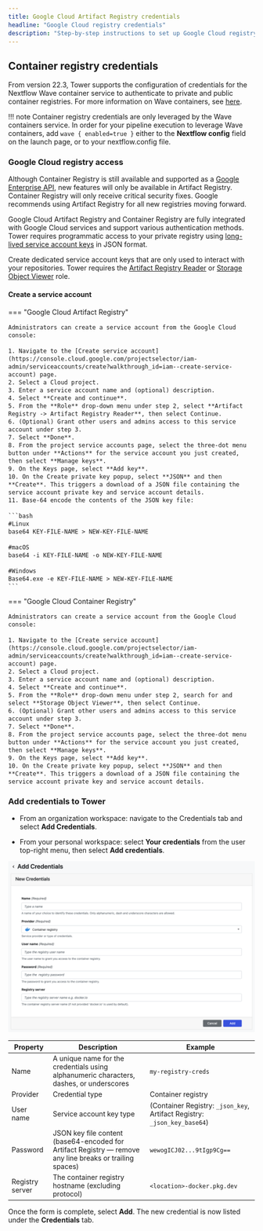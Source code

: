 ```yaml
---
title: Google Cloud Artifact Registry credentials
headline: "Google Cloud registry credentials"
description: "Step-by-step instructions to set up Google Cloud registry credentials in Nextflow Tower."
---
```


## Container registry credentials

From version 22.3, Tower supports the configuration of credentials for the Nextflow Wave container service to authenticate to private and public container registries. For more information on Wave containers, see [here](https://www.nextflow.io/docs/latest/wave.html).

!!! note
    Container registry credentials are only leveraged by the Wave containers service. In order for your pipeline execution to leverage Wave containers, add `wave { enabled=true }` either to the **Nextflow config** field on the launch page, or to your nextflow.config file.

### Google Cloud registry access

Although Container Registry is still available and supported as a [Google Enterprise API](https://cloud.google.com/blog/topics/inside-google-cloud/new-api-stability-tenets-govern-google-enterprise-apis), new features will only be available in Artifact Registry. Container Registry will only receive critical security fixes. Google recommends using Artifact Registry for all new registries moving forward.

Google Cloud Artifact Registry and Container Registry are fully integrated with Google Cloud services and support various authentication methods. Tower requires programmatic access to your private registry using [long-lived service account keys](https://cloud.google.com/artifact-registry/docs/docker/authentication#json-key) in JSON format.

Create dedicated service account keys that are only used to interact with your repositories. Tower requires the [Artifact Registry Reader](https://cloud.google.com/artifact-registry/docs/access-control#permissions) or [Storage Object Viewer](https://cloud.google.com/container-registry/docs/access-control#permissions) role.

#### Create a service account

=== "Google Cloud Artifact Registry"

    Administrators can create a service account from the Google Cloud console:

    1. Navigate to the [Create service account](https://console.cloud.google.com/projectselector/iam-admin/serviceaccounts/create?walkthrough_id=iam--create-service-account) page.
    2. Select a Cloud project.
    3. Enter a service account name and (optional) description.
    4. Select **Create and continue**.
    5. From the **Role** drop-down menu under step 2, select **Artifact Registry -> Artifact Registry Reader**, then select Continue.
    6. (Optional) Grant other users and admins access to this service account under step 3.
    7. Select **Done**.
    8. From the project service accounts page, select the three-dot menu button under **Actions** for the service account you just created, then select **Manage keys**.
    9. On the Keys page, select **Add key**.
    10. On the Create private key popup, select **JSON** and then **Create**. This triggers a download of a JSON file containing the service account private key and service account details.
    11. Base-64 encode the contents of the JSON key file:

    ```bash
    #Linux
    base64 KEY-FILE-NAME > NEW-KEY-FILE-NAME

    #macOS
    base64 -i KEY-FILE-NAME -o NEW-KEY-FILE-NAME

    #Windows
    Base64.exe -e KEY-FILE-NAME > NEW-KEY-FILE-NAME
    ```

=== "Google Cloud Container Registry"

    Administrators can create a service account from the Google Cloud console:

    1. Navigate to the [Create service account](https://console.cloud.google.com/projectselector/iam-admin/serviceaccounts/create?walkthrough_id=iam--create-service-account) page.
    2. Select a Cloud project.
    3. Enter a service account name and (optional) description.
    4. Select **Create and continue**.
    5. From the **Role** drop-down menu under step 2, search for and select **Storage Object Viewer**, then select Continue.
    6. (Optional) Grant other users and admins access to this service account under step 3.
    7. Select **Done**.
    8. From the project service accounts page, select the three-dot menu button under **Actions** for the service account you just created, then select **Manage keys**.
    9. On the Keys page, select **Add key**.
    10. On the Create private key popup, select **JSON** and then **Create**. This triggers a download of a JSON file containing the service account private key and service account details.

### Add credentials to Tower

- From an organization workspace: navigate to the Credentials tab and select **Add Credentials**.

- From your personal workspace: select **Your credentials** from the user top-right menu, then select **Add credentials**.

![](_images/container_registry_credentials_blank.png)

| Property        | Description                                                                                              | Example                                                                  |
| --------------- | -------------------------------------------------------------------------------------------------------- | ------------------------------------------------------------------------ |
| Name            | A unique name for the credentials using alphanumeric characters, dashes, or underscores                  | `my-registry-creds`                                                      |
| Provider        | Credential type                                                                                          | Container registry                                                       |
| User name       | Service account key type                                                                                 | (Container Registry: `_json_key`, Artifact Registry: `_json_key_base64`) |
| Password        | JSON key file content (base64-encoded for Artifact Registry — remove any line breaks or trailing spaces) | `wewogICJ02...9tIgp9Cg==`                                                |
| Registry server | The container registry hostname (excluding protocol)                                                     | `<location>-docker.pkg.dev`                                              |

Once the form is complete, select **Add**. The new credential is now listed under the **Credentials** tab.
